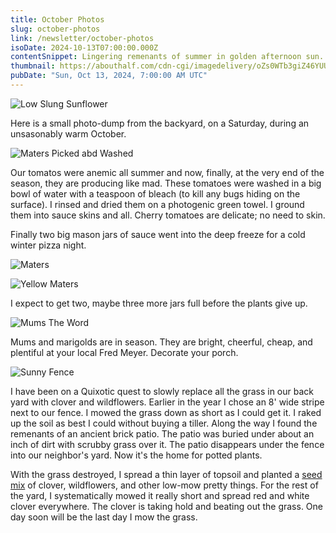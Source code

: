 ```yaml
---
title: October Photos
slug: october-photos
link: /newsletter/october-photos
isoDate: 2024-10-13T07:00:00.000Z
contentSnippet: Lingering remenants of summer in golden afternoon sun.
thumbnail: https://abouthalf.com/cdn-cgi/imagedelivery/oZs0WTb3giZ46YUUQdHDjQ/cdfee998-c6ba-4a0e-94a5-5d1ddb7e6e00/w=1600
pubDate: "Sun, Oct 13, 2024, 7:00:00 AM UTC"
---
```


![Low Slung Sunflower](https://abouthalf.com/cdn-cgi/image/foramt=auto,quality=75/https://abouthalf.com/cdn-cgi/imagedelivery/oZs0WTb3giZ46YUUQdHDjQ/cdfee998-c6ba-4a0e-94a5-5d1ddb7e6e00/w=1600)

Here is a small photo-dump from the backyard, on a Saturday, during an unsasonably warm October.

![Maters Picked abd Washed](https://abouthalf.com/cdn-cgi/image/foramt=webp,quality=100,w=1600/https://abouthalf.com/cdn-cgi/imagedelivery/oZs0WTb3giZ46YUUQdHDjQ/26af1d18-a95f-4488-482a-bdc9a184a500/w=1600)

Our tomatos were anemic all summer and now, finally, at the very end of the season, they are producing like mad. These tomatoes were washed in a big bowl of water with a teaspoon of bleach (to kill any bugs hiding on the surface). I rinsed and dried them on a photogenic green towel. I ground them into sauce skins and all. Cherry tomatoes are delicate; no need to skin.

Finally two big mason jars of sauce went into the deep freeze for a cold winter pizza night.

![Maters](https://abouthalf.com/cdn-cgi/image/foramt=auto,quality=75/https://abouthalf.com/cdn-cgi/imagedelivery/oZs0WTb3giZ46YUUQdHDjQ/1eee52cc-7864-466a-41e0-41db5b065000/w=1600)

![Yellow Maters](https://abouthalf.com/cdn-cgi/image/foramt=auto,quality=75/https://abouthalf.com/cdn-cgi/imagedelivery/oZs0WTb3giZ46YUUQdHDjQ/57642e48-eef8-4ec5-adce-57d6f58a7000/w=1600)

I expect to get two, maybe three more jars full before the plants give up.

![Mums The Word](https://abouthalf.com/cdn-cgi/image/foramt=auto,quality=75/https://abouthalf.com/cdn-cgi/imagedelivery/oZs0WTb3giZ46YUUQdHDjQ/0a7c752c-e16e-4817-d4f0-dddba9a4f500/w=1600)

Mums and marigolds are in season. They are bright, cheerful, cheap, and plentiful at your local Fred Meyer. Decorate your porch.

![Sunny Fence](https://abouthalf.com/cdn-cgi/image/foramt=auto,quality=75/https://abouthalf.com/cdn-cgi/imagedelivery/oZs0WTb3giZ46YUUQdHDjQ/b84e168f-79b0-4004-5bdb-ff621f085200/w=1600)

I have been on a Quixotic quest to slowly replace all the grass in our back yard with clover and wildflowers. Earlier in the year I chose an 8' wide stripe next to our fence. I mowed the grass down as short as I could get it. I raked up the soil as best I could without buying a tiller. Along the way I found the remenants of an ancient brick patio. The patio was buried under about an inch of dirt with scrubby grass over it. The patio disappears under the fence into our neighbor's yard. Now it's the home for potted plants.

With the grass destroyed, I spread a thin layer of topsoil and planted a [seed mix](https://ptlawnseed.com/products/fleur-de-lawn?variant=141703872) of clover, wildflowers, and other low-mow pretty things. For the rest of the yard, I systematically mowed it really short and spread red and white clover everywhere. The clover is taking hold and beating out the grass. One day soon will be the last day I mow the grass.
